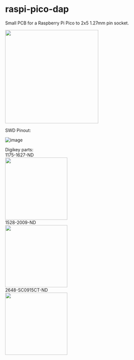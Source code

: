 # raspi-pico-dap

Small PCB for a Raspberry Pi Pico to 2x5 1.27mm pin socket.<br>

<img src=https://github.com/shufps/raspi-pico-dap/assets/3079832/b1f20629-d737-4bdf-a932-fb5c4001894b width=300px>

SWD Pinout:<br>

![image](https://github.com/shufps/raspi-pico-dap/assets/3079832/17f463d0-9c8e-42b3-9b7a-456a66526952)

Digikey parts:<br>
1175-1627-ND <br>
<img src=https://github.com/shufps/raspi-pico-dap/assets/3079832/58be0c35-87c3-4fe1-9db0-5edd3bd3a5c5 width=200px>
<br>
1528-2009-ND<br>
<img src=https://github.com/shufps/raspi-pico-dap/assets/3079832/5d9f2f8c-975f-4ab3-84c6-70076ab2c00e width=200px>
<br>
2648-SC0915CT-ND<br>
<img src=https://github.com/shufps/raspi-pico-dap/assets/3079832/f8ba36de-ad2e-407d-8181-f5979e96ee4d width=200px>


